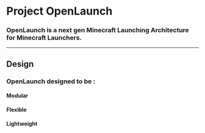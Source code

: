 # **Project OpenLaunch**

### OpenLaunch is a next gen Minecraft Launching Architecture for Minecraft Launchers.

***
## Design

### OpenLaunch designed to be :
#### **Modular**
#### **Flexible**
#### **Lightweight**